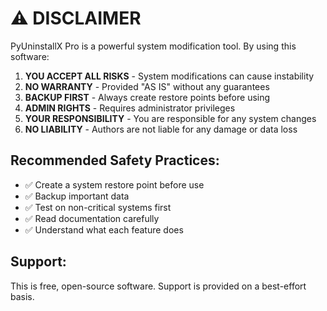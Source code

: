 # ⚠️ DISCLAIMER

PyUninstallX Pro is a powerful system modification tool. By using this software:

1. **YOU ACCEPT ALL RISKS** - System modifications can cause instability
2. **NO WARRANTY** - Provided "AS IS" without any guarantees
3. **BACKUP FIRST** - Always create restore points before using
4. **ADMIN RIGHTS** - Requires administrator privileges
5. **YOUR RESPONSIBILITY** - You are responsible for any system changes
6. **NO LIABILITY** - Authors are not liable for any damage or data loss

## Recommended Safety Practices:
- ✅ Create a system restore point before use
- ✅ Backup important data
- ✅ Test on non-critical systems first
- ✅ Read documentation carefully
- ✅ Understand what each feature does

## Support:
This is free, open-source software. Support is provided on a best-effort basis.

